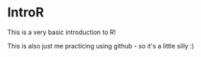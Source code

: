 # IntroR
This is a very basic introduction to R!

This is also just me practicing using github - so it's a little silly :)
